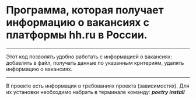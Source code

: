 # Программа, которая получает информацию о вакансиях с платформы hh.ru в России.

--------------------------------------------------------------

Этот код  позволять удобно работать с информацией о вакансиях: добавлять в файл, получать данные  по указанным 
критериям, удалять информацию о вакансиях.

--------------------------------------------------------------

В проекте есть информация о требованиях проекта (зависимостях). 
Для их установки необходимо набрать в терминале команду: **_poetry install_**

